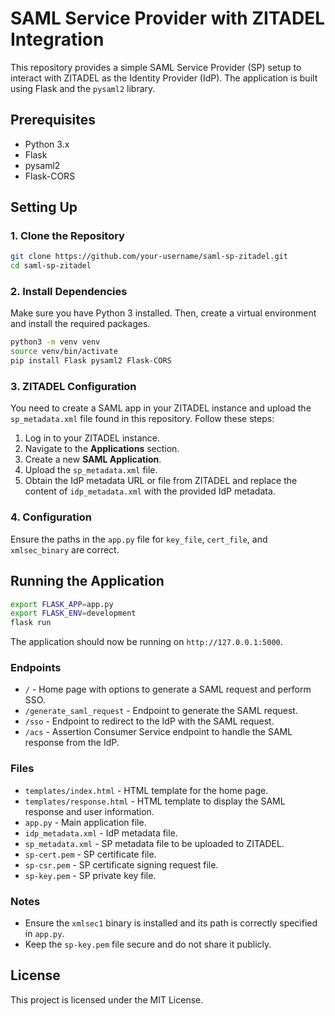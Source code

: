 # SAML Service Provider with ZITADEL Integration

This repository provides a simple SAML Service Provider (SP) setup to interact with ZITADEL as the Identity Provider (IdP). The application is built using Flask and the `pysaml2` library.

## Prerequisites

- Python 3.x
- Flask
- pysaml2
- Flask-CORS

## Setting Up

### 1. Clone the Repository

```bash
git clone https://github.com/your-username/saml-sp-zitadel.git
cd saml-sp-zitadel
```

### 2. Install Dependencies

Make sure you have Python 3 installed. Then, create a virtual environment and install the required packages.

```bash
python3 -m venv venv
source venv/bin/activate
pip install Flask pysaml2 Flask-CORS
```

### 3. ZITADEL Configuration

You need to create a SAML app in your ZITADEL instance and upload the `sp_metadata.xml` file found in this repository. Follow these steps:

1. Log in to your ZITADEL instance.
2. Navigate to the **Applications** section.
3. Create a new **SAML Application**.
4. Upload the `sp_metadata.xml` file.
5. Obtain the IdP metadata URL or file from ZITADEL and replace the content of `idp_metadata.xml` with the provided IdP metadata.

### 4. Configuration

Ensure the paths in the `app.py` file for `key_file`, `cert_file`, and `xmlsec_binary` are correct.

## Running the Application

```bash
export FLASK_APP=app.py
export FLASK_ENV=development
flask run
```

The application should now be running on `http://127.0.0.1:5000`.

### Endpoints

- `/` - Home page with options to generate a SAML request and perform SSO.
- `/generate_saml_request` - Endpoint to generate the SAML request.
- `/sso` - Endpoint to redirect to the IdP with the SAML request.
- `/acs` - Assertion Consumer Service endpoint to handle the SAML response from the IdP.

### Files

- `templates/index.html` - HTML template for the home page.
- `templates/response.html` - HTML template to display the SAML response and user information.
- `app.py` - Main application file.
- `idp_metadata.xml` - IdP metadata file.
- `sp_metadata.xml` - SP metadata file to be uploaded to ZITADEL.
- `sp-cert.pem` - SP certificate file.
- `sp-csr.pem` - SP certificate signing request file.
- `sp-key.pem` - SP private key file.

### Notes

- Ensure the `xmlsec1` binary is installed and its path is correctly specified in `app.py`.
- Keep the `sp-key.pem` file secure and do not share it publicly.

## License

This project is licensed under the MIT License.
